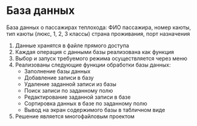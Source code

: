 # База данных
База данных о пассажирах теплохода: ФИО пассажира, номер каюты, тип каюты (люкс, 1, 2, 3 классы) страна проживания, порт назначения 
1. Данные хранятся в файле прямого доступа 
2. Каждая операция с данными базы реализована как функция 
3. Выбор и запуск требуемого режима осуществляется через меню 
4. Реализованы следующие функции обработки базы данных:  
   * Заполнение базы данных 
   * Добавление записи в базу 
   * Удаление заданной записи из базы 
   * Поиск записи по заданному полю 
   * Редактирование заданной записи в базе 
   * Сортировка данных в базе по заданному полю 
   * Вывод на экран содержимого базы в табличном виде  
5. Решение является многофайловым проектом
